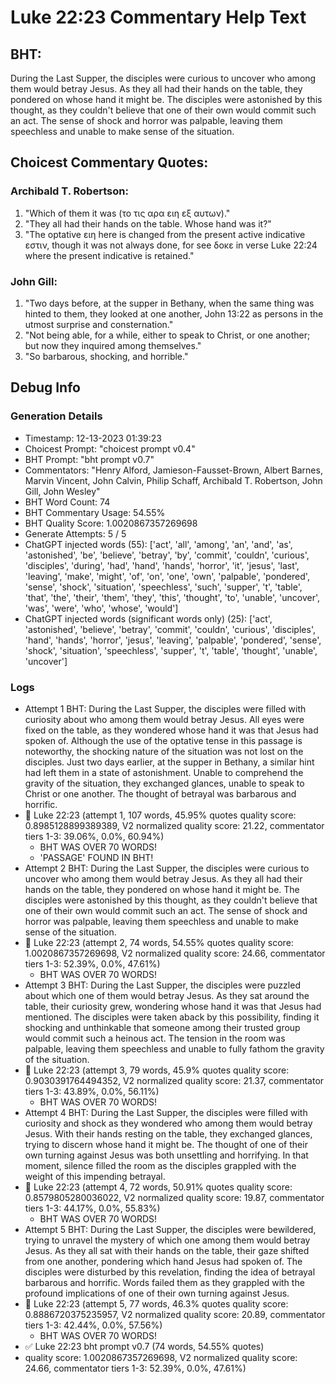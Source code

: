 # Luke 22:23 Commentary Help Text

## BHT:
During the Last Supper, the disciples were curious to uncover who among them would betray Jesus. As they all had their hands on the table, they pondered on whose hand it might be. The disciples were astonished by this thought, as they couldn't believe that one of their own would commit such an act. The sense of shock and horror was palpable, leaving them speechless and unable to make sense of the situation.

## Choicest Commentary Quotes:
### Archibald T. Robertson:
1. "Which of them it was (το τις αρα ειη εξ αυτων)."
2. "They all had their hands on the table. Whose hand was it?"
3. "The optative ειη here is changed from the present active indicative εστιν, though it was not always done, for see δοκε in verse Luke 22:24 where the present indicative is retained."

### John Gill:
1. "Two days before, at the supper in Bethany, when the same thing was hinted to them, they looked at one another, John 13:22 as persons in the utmost surprise and consternation." 
2. "Not being able, for a while, either to speak to Christ, or one another; but now they inquired among themselves."
3. "So barbarous, shocking, and horrible."


## Debug Info
### Generation Details
- Timestamp: 12-13-2023 01:39:23
- Choicest Prompt: "choicest prompt v0.4"
- BHT Prompt: "bht prompt v0.7"
- Commentators: "Henry Alford, Jamieson-Fausset-Brown, Albert Barnes, Marvin Vincent, John Calvin, Philip Schaff, Archibald T. Robertson, John Gill, John Wesley"
- BHT Word Count: 74
- BHT Commentary Usage: 54.55%
- BHT Quality Score: 1.0020867357269698
- Generate Attempts: 5 / 5
- ChatGPT injected words (55):
	['act', 'all', 'among', 'an', 'and', 'as', 'astonished', 'be', 'believe', 'betray', 'by', 'commit', 'couldn', 'curious', 'disciples', 'during', 'had', 'hand', 'hands', 'horror', 'it', 'jesus', 'last', 'leaving', 'make', 'might', 'of', 'on', 'one', 'own', 'palpable', 'pondered', 'sense', 'shock', 'situation', 'speechless', 'such', 'supper', 't', 'table', 'that', 'the', 'their', 'them', 'they', 'this', 'thought', 'to', 'unable', 'uncover', 'was', 'were', 'who', 'whose', 'would']
- ChatGPT injected words (significant words only) (25):
	['act', 'astonished', 'believe', 'betray', 'commit', 'couldn', 'curious', 'disciples', 'hand', 'hands', 'horror', 'jesus', 'leaving', 'palpable', 'pondered', 'sense', 'shock', 'situation', 'speechless', 'supper', 't', 'table', 'thought', 'unable', 'uncover']

### Logs
- Attempt 1 BHT: During the Last Supper, the disciples were filled with curiosity about who among them would betray Jesus. All eyes were fixed on the table, as they wondered whose hand it was that Jesus had spoken of. Although the use of the optative tense in this passage is noteworthy, the shocking nature of the situation was not lost on the disciples. Just two days earlier, at the supper in Bethany, a similar hint had left them in a state of astonishment. Unable to comprehend the gravity of the situation, they exchanged glances, unable to speak to Christ or one another. The thought of betrayal was barbarous and horrific.
- 🔄 Luke 22:23 (attempt 1, 107 words, 45.95% quotes quality score: 0.8985128899389389, V2 normalized quality score: 21.22, commentator tiers 1-3: 39.06%, 0.0%, 60.94%) 
	- BHT WAS OVER 70 WORDS! 
	- 'PASSAGE' FOUND IN BHT!
- Attempt 2 BHT: During the Last Supper, the disciples were curious to uncover who among them would betray Jesus. As they all had their hands on the table, they pondered on whose hand it might be. The disciples were astonished by this thought, as they couldn't believe that one of their own would commit such an act. The sense of shock and horror was palpable, leaving them speechless and unable to make sense of the situation.
- 🔄 Luke 22:23 (attempt 2, 74 words, 54.55% quotes quality score: 1.0020867357269698, V2 normalized quality score: 24.66, commentator tiers 1-3: 52.39%, 0.0%, 47.61%) 
	- BHT WAS OVER 70 WORDS!
- Attempt 3 BHT: During the Last Supper, the disciples were puzzled about which one of them would betray Jesus. As they sat around the table, their curiosity grew, wondering whose hand it was that Jesus had mentioned. The disciples were taken aback by this possibility, finding it shocking and unthinkable that someone among their trusted group would commit such a heinous act. The tension in the room was palpable, leaving them speechless and unable to fully fathom the gravity of the situation.
- 🔄 Luke 22:23 (attempt 3, 79 words, 45.9% quotes quality score: 0.9030391764494352, V2 normalized quality score: 21.37, commentator tiers 1-3: 43.89%, 0.0%, 56.11%) 
	- BHT WAS OVER 70 WORDS!
- Attempt 4 BHT: During the Last Supper, the disciples were filled with curiosity and shock as they wondered who among them would betray Jesus. With their hands resting on the table, they exchanged glances, trying to discern whose hand it might be. The thought of one of their own turning against Jesus was both unsettling and horrifying. In that moment, silence filled the room as the disciples grappled with the weight of this impending betrayal.
- 🔄 Luke 22:23 (attempt 4, 72 words, 50.91% quotes quality score: 0.8579805280036022, V2 normalized quality score: 19.87, commentator tiers 1-3: 44.17%, 0.0%, 55.83%) 
	- BHT WAS OVER 70 WORDS!
- Attempt 5 BHT: During the Last Supper, the disciples were bewildered, trying to unravel the mystery of which one among them would betray Jesus. As they all sat with their hands on the table, their gaze shifted from one another, pondering which hand Jesus had spoken of. The disciples were disturbed by this revelation, finding the idea of betrayal barbarous and horrific. Words failed them as they grappled with the profound implications of one of their own turning against Jesus.
- 🔄 Luke 22:23 (attempt 5, 77 words, 46.3% quotes quality score: 0.8886720375235957, V2 normalized quality score: 20.89, commentator tiers 1-3: 42.44%, 0.0%, 57.56%) 
	- BHT WAS OVER 70 WORDS!
- ✅ Luke 22:23 bht prompt v0.7 (74 words, 54.55% quotes)
- quality score: 1.0020867357269698, V2 normalized quality score: 24.66, commentator tiers 1-3: 52.39%, 0.0%, 47.61%)